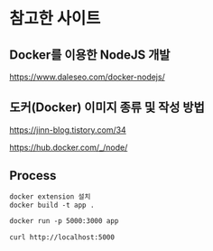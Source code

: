 # 참고한 사이트

## Docker를 이용한 NodeJS 개발

https://www.daleseo.com/docker-nodejs/

## 도커(Docker) 이미지 종류 및 작성 방법

https://jinn-blog.tistory.com/34

https://hub.docker.com/_/node/

## Process

```txt
docker extension 설치
docker build -t app .

docker run -p 5000:3000 app

curl http://localhost:5000
```
